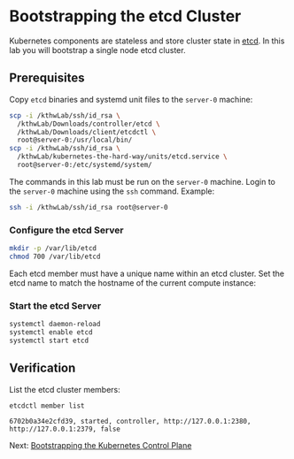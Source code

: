 # Bootstrapping the etcd Cluster

Kubernetes components are stateless and store cluster state in [etcd](https://github.com/etcd-io/etcd). In this lab you will bootstrap a single node etcd cluster.

## Prerequisites

Copy `etcd` binaries and systemd unit files to the `server-0` machine:

```bash
scp -i /kthwLab/ssh/id_rsa \
  /kthwLab/Downloads/controller/etcd \
  /kthwLab/Downloads/client/etcdctl \
  root@server-0:/usr/local/bin/
scp -i /kthwLab/ssh/id_rsa \
  /kthwLab/kubernetes-the-hard-way/units/etcd.service \
  root@server-0:/etc/systemd/system/
```

The commands in this lab must be run on the `server-0` machine. Login to the `server-0` machine using the `ssh` command. Example:

```bash
ssh -i /kthwLab/ssh/id_rsa root@server-0
```

### Configure the etcd Server

```bash
mkdir -p /var/lib/etcd
chmod 700 /var/lib/etcd
```

Each etcd member must have a unique name within an etcd cluster. Set the etcd name to match the hostname of the current compute instance:

### Start the etcd Server

```bash
systemctl daemon-reload
systemctl enable etcd
systemctl start etcd
```

## Verification

List the etcd cluster members:

```bash
etcdctl member list
```

```text
6702b0a34e2cfd39, started, controller, http://127.0.0.1:2380, http://127.0.0.1:2379, false
```

Next: [Bootstrapping the Kubernetes Control Plane](08-bootstrapping-kubernetes-controllers.md)
